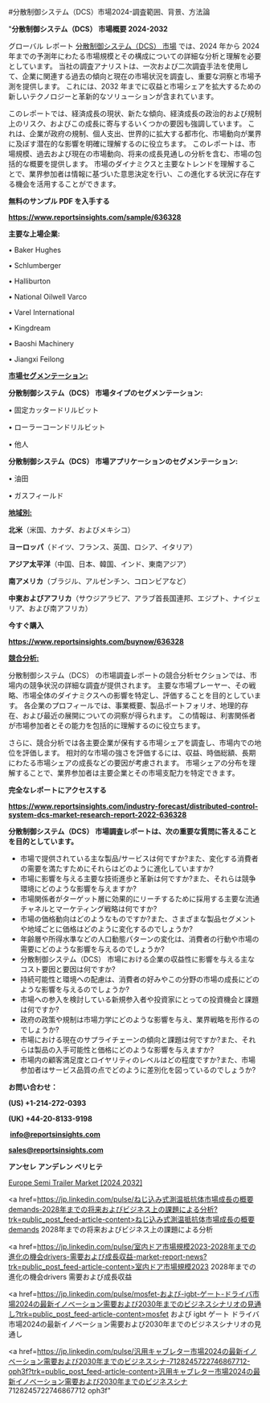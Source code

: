 #分散制御システム（DCS）市場2024-調査範囲、背景、方法論

"<strong>分散制御システム（DCS） 市場概要 2024-2032</strong>

グローバル レポート <a href=https://www.reportsinsights.com/sample/636328>分散制御システム（DCS） 市場</a> では、2024 年から 2024 年までの予測年にわたる市場規模とその構成についての詳細な分析と理解を必要としています。 当社の調査アナリストは、一次および二次調査手法を使用して、企業に関連する過去の傾向と現在の市場状況を調査し、重要な洞察と市場予測を提供します。 これには、2032 年までに収益と市場シェアを拡大​​するための新しいテクノロジーと革新的なソリューションが含まれています。

このレポートでは、経済成長の現状、新たな傾向、経済成長の政治的および規制上のリスク、およびこの成長に寄与するいくつかの要因も強調しています。 これは、企業が政府の規制、個人支出、世界的に拡大する都市化、市場動向が業界に及ぼす潜在的な影響を明確に理解するのに役立ちます。 このレポートは、市場規模、過去および現在の市場動向、将来の成長見通しの分析を含む、市場の包括的な概要を提供します。 市場のダイナミクスと主要なトレンドを理解することで、業界参加者は情報に基づいた意思決定を行い、この進化する状況に存在する機会を活用することができます。

<strong><b>無料のサンプル PDF を入手する</b></strong>

<a href=https://www.reportsinsights.com/sample/636328><strong><u>https://www.reportsinsights.com/sample/636328</u></strong></a>

<strong>主要な上場企業:</strong>

• Baker Hughes

• Schlumberger

• Halliburton

• National Oilwell Varco

• Varel International

• Kingdream

• Baoshi Machinery

• Jiangxi Feilong

<strong><u>市場セグメンテーション</u></strong><strong><u>:</u></strong>

<strong>分散制御システム（DCS） 市場タイプのセグメンテーション:</strong>

• 固定カッタードリルビット

• ローラーコーンドリルビット

• 他人

<strong>分散制御システム（DCS） 市場アプリケーションのセグメンテーション:</strong>

• 油田

• ガスフィールド

<strong><u>地域別</u></strong><strong><u>:</u></strong>

<strong>北米</strong>（米国、カナダ、およびメキシコ）

<strong>ヨーロッパ</strong>（ドイツ、フランス、英国、ロシア、イタリア）

<strong>アジア太平洋</strong>（中国、日本、韓国、インド、東南アジア）

<strong>南アメリカ</strong>（ブラジル、アルゼンチン、コロンビアなど）

<strong>中東およびアフリカ</strong>（サウジアラビア、アラブ首長国連邦、エジプト、ナイジェリア、および南アフリカ）

<strong>今すぐ購入</strong>

<a href=https://www.reportsinsights.com/buynow/636328><strong><u>https://www.reportsinsights.com/buynow/636328</u></strong></a>

<strong><u>競合分析:</u></strong>

分散制御システム（DCS） の市場調査レポートの競合分析セクションでは、市場内の競争状況の詳細な調査が提供されます。 主要な市場プレーヤー、その戦略、市場全体のダイナミクスへの影響を特定し、評価することを目的としています。 各企業のプロフィールでは、事業概要、製品ポートフォリオ、地理的存在、および最近の展開についての洞察が得られます。 この情報は、利害関係者が市場参加者とその能力を包括的に理解するのに役立ちます。

さらに、競合分析では各主要企業が保有する市場シェアを調査し、市場内での地位を評価します。 相対的な市場の強さを評価するには、収益、時価総額、長期にわたる市場シェアの成長などの要因が考慮されます。 市場シェアの分布を理解することで、業界参加者は主要企業とその市場支配力を特定できます。

<strong>完全なレポートにアクセスする</strong>

<a href=https://www.reportsinsights.com/industry-forecast/distributed-control-system-dcs-market-research-report-2022-636328><strong><u><b>https://www.reportsinsights.com/industry-forecast/distributed-control-system-dcs-market-research-report-2022-636328</b></u></strong></a>

<strong><b>分散制御システム（DCS） 市場調査レポートは、次の重要な質問に答えることを目的としています。</b></strong>
<ul>
  <li>市場で提供されている主な製品/サービスは何ですか?また、変化する消費者の需要を満たすためにそれらはどのように進化していますか?</li>
  <li>市場に影響を与える主要な技術進歩と革新は何ですか?また、それらは競争環境にどのような影響を与えますか?</li>
  <li>市場関係者がターゲット層に効果的にリーチするために採用する主要な流通チャネルとマーケティング戦略は何ですか?</li>
  <li>市場の価格動向はどのようなものですか?また、さまざまな製品セグメントや地域ごとに価格はどのように変化するのでしょうか?</li>
  <li>年齢層や所得水準などの人口動態パターンの変化は、消費者の行動や市場の需要にどのような影響を与えるのでしょうか?</li>
  <li>分散制御システム（DCS） 市場における企業の収益性に影響を与える主なコスト要因と要因は何ですか?</li>
  <li>持続可能性と環境への配慮は、消費者の好みやこの分野の市場の成長にどのような影響を与えるのでしょうか?</li>
  <li>市場への参入を検討している新規参入者や投資家にとっての投資機会と課題は何ですか?</li>
  <li>政府の政策や規制は市場力学にどのような影響を与え、業界戦略を形作るのでしょうか?</li>
  <li>市場における現在のサプライチェーンの傾向と課題は何ですか?また、それらは製品の入手可能性と価格にどのような影響を与えますか?</li>
  <li>市場内の顧客満足度とロイヤリティのレベルはどの程度ですか?また、市場参加者はサービス品質の点でどのように差別化を図っているのでしょうか?</li>
</ul>
<strong>お問い合わせ：</strong>

<strong>(US) +1-214-272-0393</strong>

<strong>(UK) +44-20-8133-9198</strong>

<strong> </strong><a href=info@reportsinsights.com><strong><u>info@reportsinsights.com</u></strong></a>

<a href=sales@reportsinsights.com><strong><u>sales@reportsinsights.com</u></strong></a>

<strong>アンセレ アンデレン ベリヒテ</strong>

<a href=https://www.linkedin.com/pulse/europe-semi-trailer-markets-analysis-decision-makers-pvnsf/>Europe Semi Trailer Market [2024 2032]</a>

<a href=https://jp.linkedin.com/pulse/ねじ込み式測温抵抗体市場成長の概要demands-2028年までの将来およびビジネス上の課題による分析?trk=public_post_feed-article-content>ねじ込み式測温抵抗体市場成長の概要demands 2028年までの将来およびビジネス上の課題による分析</a>

<a href=https://jp.linkedin.com/pulse/室内ドア市場規模2023-2028年までの進化の機会drivers-需要および成長収益-market-report-news?trk=public_post_feed-article-content>室内ドア市場規模2023 2028年までの進化の機会drivers 需要および成長収益</a>

<a href=https://jp.linkedin.com/pulse/mosfet-および-igbt-ゲート-ドライバ市場2024の最新イノベーション需要および2030年までのビジネスシナリオの見通し?trk=public_post_feed-article-content>mosfet および igbt ゲート ドライバ市場2024の最新イノベーション需要および2030年までのビジネスシナリオの見通し</a>

<a href=https://jp.linkedin.com/pulse/汎用キャブレター市場2024の最新イノベーション需要および2030年までのビジネスシナ-7128245722746867712-oph3f?trk=public_post_feed-article-content>汎用キャブレター市場2024の最新イノベーション需要および2030年までのビジネスシナ 7128245722746867712 oph3f</a>"
